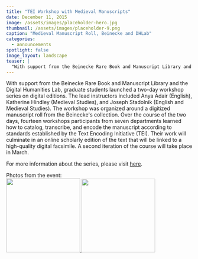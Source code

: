 ```yaml
---
title: "TEI Workshop with Medieval Manuscripts"
date: December 11, 2015
image: /assets/images/placeholder-hero.jpg
thumbnail: /assets/images/placeholder-9.png
caption: "Medieval Manuscript Roll, Beinecke and DHLab"
categories: 
  - announcements
spotlight: false 
image_layout: landscape
teaser: |
  "With support from the Beinecke Rare Book and Manuscript Library and the Digital Humanities Lab, graduate students launched a two-day workshop series on digital editions. The lead instructors included..."
---
```


With support from the Beinecke Rare Book and Manuscript Library and the Digital Humanities Lab, graduate students launched a two-day workshop series on digital editions. The lead instructors included Anya Adair (English), Katherine Hindley (Medieval Studies), and Joseph Stadolnik (English and Medieval Studies). The workshop was organized around a digitized manuscript roll from the Beinecke's collection. Over the course of the two days, fourteen workshops participants from seven departments learned how to catalog, transcribe, and encode the manuscript according to standards established by the Text Encoding Initiative (TEI). Their work will culminate in an online scholarly edition of the text that will be linked to a high-quality digital facsimile. A second iteration of the course will take place in March.
   
For more information about the series, please visit <a href="http://gsas.yale.edu/news/graduate-students-bring-together-manuscript-study-digital-editing" target="_blank"> here</a>.

Photos from the event:  
<a href="http://web.library.yale.edu/sites/default/files/images/TEIworkshop2015_people.JPG">
 <img alt="" height="200" src="http://web.library.yale.edu/sites/default/files/resize/images/TEIworkshop2015_people-200x200.JPG" width="200"/>
</a>
<a href="http://web.library.yale.edu/sites/default/files/images/TEIworkshop2015_planning2.JPG">
 <img alt="" height="199" src="http://web.library.yale.edu/sites/default/files/resize/images/TEIworkshop2015_planning2-199x199.JPG" width="199"/>
</a>